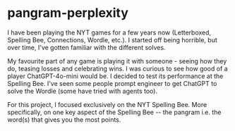 # pangram-perplexity

I have been playing the NYT games for a few years now (Letterboxed, Spelling Bee, Connections, Wordle, etc.). I started off being horrible, but over time, I've gotten familiar with the different solves.

My favourite part of any game is playing it with someone - seeing how they do, teasing losses and celebrating wins. I was curious to see how good of a player ChatGPT-4o-mini would be.
I decided to test its performance at the Spelling Bee.
I've seen some people prompt engineer to get ChatGPT to solve the Wordle (some have tried with agents too).

For this project, I focused exclusively on the NYT Spelling Bee. More specifically, on one key aspect of the Spelling Bee -- the pangram i.e. the word(s) that gives you the most points.